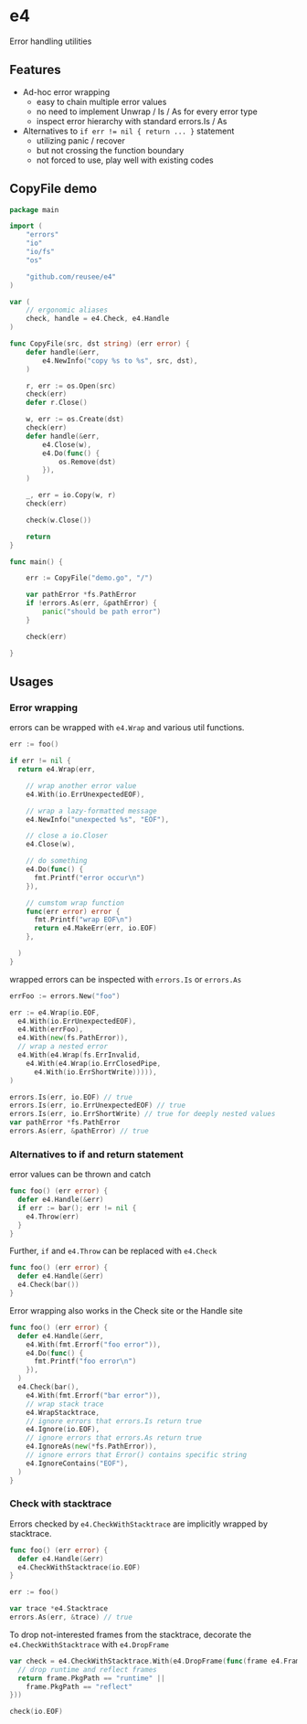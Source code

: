 # e4
Error handling utilities

## Features

* Ad-hoc error wrapping
  + easy to chain multiple error values
  + no need to implement Unwrap / Is / As for every error type
  + inspect error hierarchy with standard errors.Is / As
* Alternatives to `if err != nil { return ... }` statement
  + utilizing panic / recover
  + but not crossing the function boundary
  + not forced to use, play well with existing codes

## CopyFile demo

```go
package main

import (
	"errors"
	"io"
	"io/fs"
	"os"

	"github.com/reusee/e4"
)

var (
	// ergonomic aliases
	check, handle = e4.Check, e4.Handle
)

func CopyFile(src, dst string) (err error) {
	defer handle(&err,
		e4.NewInfo("copy %s to %s", src, dst),
	)

	r, err := os.Open(src)
	check(err)
	defer r.Close()

	w, err := os.Create(dst)
	check(err)
	defer handle(&err,
		e4.Close(w),
		e4.Do(func() {
			os.Remove(dst)
		}),
	)

	_, err = io.Copy(w, r)
	check(err)

	check(w.Close())

	return
}

func main() {

	err := CopyFile("demo.go", "/")

	var pathError *fs.PathError
	if !errors.As(err, &pathError) {
		panic("should be path error")
	}

	check(err)

}
```

## Usages

### Error wrapping

errors can be wrapped with `e4.Wrap` and various util functions.

```go
err := foo()

if err != nil {
  return e4.Wrap(err,

    // wrap another error value
    e4.With(io.ErrUnexpectedEOF),

    // wrap a lazy-formatted message
    e4.NewInfo("unexpected %s", "EOF"),

    // close a io.Closer
    e4.Close(w),

    // do something
    e4.Do(func() {
      fmt.Printf("error occur\n")
    }),

    // cumstom wrap function
    func(err error) error {
      fmt.Printf("wrap EOF\n")
      return e4.MakeErr(err, io.EOF)
    },

  )
}
```

wrapped errors can be inspected with `errors.Is` or `errors.As`

```go
errFoo := errors.New("foo")

err := e4.Wrap(io.EOF,
  e4.With(io.ErrUnexpectedEOF),
  e4.With(errFoo),
  e4.With(new(fs.PathError)),
  // wrap a nested error
  e4.With(e4.Wrap(fs.ErrInvalid,
    e4.With(e4.Wrap(io.ErrClosedPipe,
      e4.With(io.ErrShortWrite))))),
)

errors.Is(err, io.EOF) // true
errors.Is(err, io.ErrUnexpectedEOF) // true
errors.Is(err, io.ErrShortWrite) // true for deeply nested values
var pathError *fs.PathError
errors.As(err, &pathError) // true
```

### Alternatives to if and return statement 

error values can be thrown and catch

```go
func foo() (err error) {
  defer e4.Handle(&err)
  if err := bar(); err != nil {
    e4.Throw(err)
  }
}
```

Further, `if` and `e4.Throw` can be replaced with `e4.Check`

```go
func foo() (err error) {
  defer e4.Handle(&err)
  e4.Check(bar())
}
```

Error wrapping also works in the Check site or the Handle site

```go
func foo() (err error) {
  defer e4.Handle(&err,
    e4.With(fmt.Errorf("foo error")),
    e4.Do(func() {
      fmt.Printf("foo error\n")
    }),
  )
  e4.Check(bar(),
    e4.With(fmt.Errorf("bar error")),
    // wrap stack trace
    e4.WrapStacktrace,
    // ignore errors that errors.Is return true
    e4.Ignore(io.EOF),
    // ignore errors that errors.As return true
    e4.IgnoreAs(new(*fs.PathError)),
    // ignore errors that Error() contains specific string
    e4.IgnoreContains("EOF"),
  )
}
```

### Check with stacktrace

Errors checked by `e4.CheckWithStacktrace` are implicitly wrapped by stacktrace.

```go
func foo() (err error) {
  defer e4.Handle(&err)
  e4.CheckWithStacktrace(io.EOF)
}

err := foo()

var trace *e4.Stacktrace
errors.As(err, &trace) // true

```

To drop not-interested frames from the stacktrace, decorate the `e4.CheckWithStacktrace` with `e4.DropFrame`

```go
var check = e4.CheckWithStacktrace.With(e4.DropFrame(func(frame e4.Frame) bool {
  // drop runtime and reflect frames
  return frame.PkgPath == "runtime" || 
    frame.PkgPath == "reflect"
}))

check(io.EOF)
```

